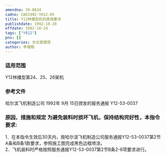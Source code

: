 ```yaml
---
amendno: 39-0834  
cadno: CAD1992-Y012-05  
title: Y12林播型机的使用要求  
publishdate: 1992-10-20  
effdate: 1992-10-24  
tags: ["Y012"]  
pns: []  
categories: 东北管理局  
author: 李增银  
---
```

  
### 适用范围  
Y12林播型第24、25、26架机  
  
<!--more-->  
### 参考文件  
哈尔滨飞机制造公司 1992年 9月 15日颁发的服务通报 Y12-53-0037  
  
### 原因、措施和规定     为避免装料时损坏飞机，保持结构完好性，本指令要求:  
1．在本指令生效后30天内，按哈尔滨飞机制造公司服务通报Y12-53-0037第2节A条和B条1款要求，参照施工图完成黑色边框喷涂。  
    2．飞机装料时严格按照服务通报Y12-53-0037第2节B条2-6项要求进行。  
  
